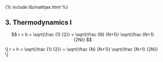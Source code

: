 {% include lib/mathjax.html %}

## 3. Thermodynamics I


$$ r = h = \sqrt{\frac {1} {2}} = \sqrt{\frac {N} {N+1}} \sqrt{\frac {N+1} {2N}} $$


\\[ r = h = \sqrt{\frac {1} {2}} = \sqrt{\frac {N} {N+1}} \sqrt{\frac {N+1} {2N}} \\]
